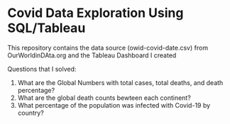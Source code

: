 # Covid Data Exploration Using SQL/Tableau
This repository contains the data source (owid-covid-date.csv) from OurWorldinDAta.org and the Tableau Dashboard I created

Questions that I solved:
1. What are the Global Numbers with total cases, total deaths, and death percentage?
2. What are the global death counts bewteen each continent?
3. What percentage of the population was infected with Covid-19 by country?
